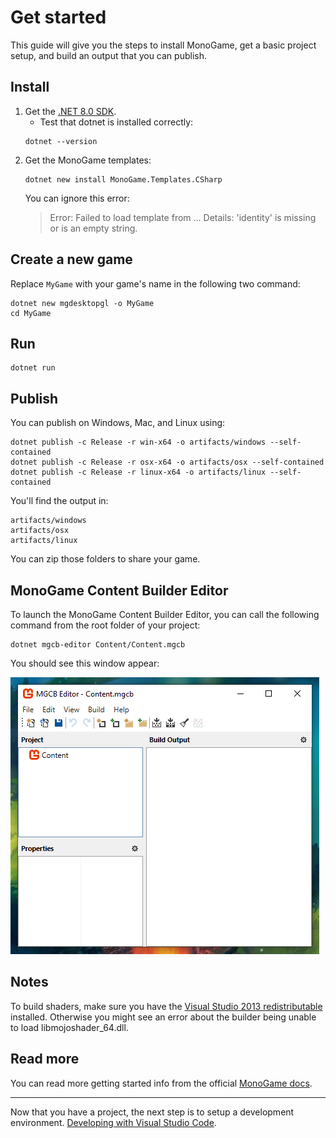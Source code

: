 # Get started

This guide will give you the steps to install MonoGame, get a basic project setup, and build an output that you can publish.

## Install

1. Get the [.NET 8.0 SDK](https://dotnet.microsoft.com/download).
   * Test that dotnet is installed correctly:
    ```
    dotnet --version
    ```
2. Get the MonoGame templates:
    ```
    dotnet new install MonoGame.Templates.CSharp
    ```
    You can ignore this error:
    > Error: Failed to load template from ...
    > Details: 'identity' is missing or is an empty string.

## Create a new game

Replace `MyGame` with your game's name in the following two command:

```
dotnet new mgdesktopgl -o MyGame
cd MyGame
```

## Run

```
dotnet run
```

## Publish

You can publish on Windows, Mac, and Linux using:

```
dotnet publish -c Release -r win-x64 -o artifacts/windows --self-contained
dotnet publish -c Release -r osx-x64 -o artifacts/osx --self-contained
dotnet publish -c Release -r linux-x64 -o artifacts/linux --self-contained
```

You'll find the output in:

```
artifacts/windows
artifacts/osx
artifacts/linux
```

You can zip those folders to share your game.

## MonoGame Content Builder Editor

To launch the MonoGame Content Builder Editor, you can call the following command from the root folder of your project:

```
dotnet mgcb-editor Content/Content.mgcb
```

You should see this window appear:

![mgcb-editor preview](./mgcb-editor.png)

## Notes

To build shaders, make sure you have the [Visual Studio 2013 redistributable](https://aka.ms/highdpimfc2013x64enu) installed. Otherwise you might see an error about the builder being unable to load libmojoshader_64.dll.

## Read more

You can read more getting started info from the official [MonoGame docs](https://docs.monogame.net/articles/getting_started/0_getting_started.html).

---

Now that you have a project, the next step is to setup a development environment. [Developing with Visual Studio Code](./develop-vscode/README.md).
